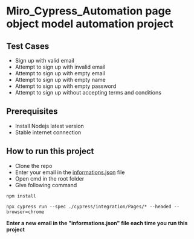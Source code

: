 # Miro_Cypress_Automation page object model automation project
## Test Cases
* Sign up with valid email
* Attempt to sign up with invalid email
* Attempt to sign up with empty email
* Attempt to sign up with empty name
* Attempt to sign up with empty password
* Attempt to sign up without accepting terms and conditions

## Prerequisites
* Install Nodejs latest version
* Stable internet connection

## How to run this project
* Clone the repo
* Enter your email in the [informations.json](https://github.com/asif-shahriar/Cypress-Miro/blob/main/cypress/fixtures/informations.json "informations.json") file
* Open cmd in the root folder
* Give following command
```
npm install
```
```
npx cypress run --spec ./cypress/integration/Pages/* --headed --browser=chrome
```
**Enter a new email in the "informations.json" file each time you run this project**
